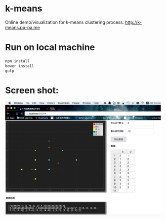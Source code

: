 # k-means
Online demo/visualization for k-means clustering process: http://k-means.pa-pa.me

# Run on local machine
```
npm install
bower install
gulp
```

# Screen shot:
![k-means screen shot](./assets/screenshot.png)


